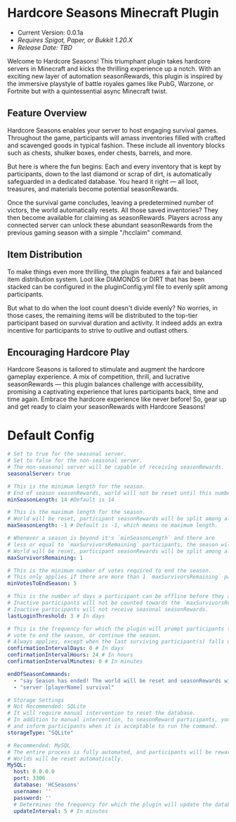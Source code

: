 # Hardcore Seasons Minecraft Plugin
- Current Version: 0.0.1a
- _Requires Spigot, Paper, or Bukkit 1.20.X_
- _Release Date: TBD_

Welcome to Hardcore Seasons! This triumphant plugin takes hardcore servers in Minecraft and kicks the thrilling experience up a notch. With an exciting new layer of automation seasonRewards, this plugin is inspired by the immersive playstyle of battle royales games like PubG, Warzone, or Fortnite but with a quintessential async Minecraft twist.

## Feature Overview

Hardcore Seasons enables your server to host engaging survival games. Throughout the game, participants will amass inventories filled with crafted and scavenged goods in typical fashion. These include all inventory blocks such as chests, shulker boxes, ender chests, barrels, and more.

But here is where the fun begins: Each and every inventory that is kept by participants, down to the last diamond or scrap of dirt, is automatically safeguarded in a dedicated database. You heard it right — all loot, treasures, and materials become potential seasonRewards.

Once the survival game concludes, leaving a predetermined number of victors, the world automatically resets. All those saved inventories? They then become available for claiming as seasonRewards. Players across any connected server can unlock these abundant seasonRewards from the previous gaming season with a simple "/hcclaim" command.

## Item Distribution

To make things even more thrilling, the plugin features a fair and balanced item distribution system. Loot like DIAMONDS or DIRT that has been stacked can be configured in the pluginConfig.yml file to evenly split among participants.

But what to do when the loot count doesn't divide evenly? No worries, in those cases, the remaining items will be distributed to the top-tier participant based on survival duration and activity. It indeed adds an extra incentive for participants to strive to outlive and outlast others.

## Encouraging Hardcore Play
Hardcore Seasons is tailored to stimulate and augment the hardcore gameplay experience. A mix of competition, thrill, and lucrative seasonRewards — this plugin balances challenge with accessibility, promising a captivating experience that lures participants back, time and time again. Embrace the hardcore experience like never before! So, gear up and get ready to claim your seasonRewards with Hardcore Seasons!

# Default Config
```yaml
# Set to true for the seasonal server.
# Set to false for the non-seasonal server.
# The non-seasonal server will be capable of receiving seasonRewards.
seasonalServer: true

# This is the minimum length for the season.
# End of season seasonRewards, world will not be reset until this number of days has elapsed.
minSeasonLength: 14 #Default is 14

# This is the maximum length for the season.
# World will be reset, participant seasonRewards will be split among all participants.
maxSeasonLength: -1 # Default is -1, which means no maximum length.

# Whenever a season is beyond it's `minSeasonLength` and there are
# less or equal to `maxSurvivorsRemaining` participants, the season will end.
# World will be reset, participant seasonRewards will be split among all participants.
maxSurvivorsRemaining: 1

# This is the minimum number of votes required to end the season.
# This only applies if there are more than 1 `maxSurvivorsRemaining` participants.
minVotesToEndSeason: 5

# This is the number of days a participant can be offline before they are considered inactive.
# Inactive participants will not be counted towards the `maxSurvivorsRemaining` count.
# Inactive participants will not receive seasonal seasonRewards.
lastLoginThreshold: 3 # In days

# This is the frequency for which the plugin will prompt participants to
# vote to end the season, or continue the season.
# Always applies, except when the last surviving participant(s) falls off due to inactivity.
confirmationIntervalDays: 0 # In days
confirmationIntervalHours: 24 # In hours
confirmationIntervalMinutes: 0 # In minutes

endOfSeasonCommands:
  - "say Season has ended! The world will be reset and seasonRewards will be split among all participants."
  - "server [playerName] survival"

# Storage Settings
# Not Recommended: SQLite
# It will require manual intervention to reset the database.
# In addition to manual intervention, to seasonReward participants, you will need to move the database file to the server
# and inform participants when it is acceptable to run the command.
storageType: "SQLite"

# Recommended: MySQL
# The entire process is fully automated, and participants will be rewarded whenever the season ends.
# Worlds will be reset automatically.
MySQL:
  host: 0.0.0.0
  port: 3306
  database: 'HCSeasons'
  username: ''
  password: ''
  # Determines the frequency for which the plugin will update the database.
  updateInterval: 5 # In minutes
```